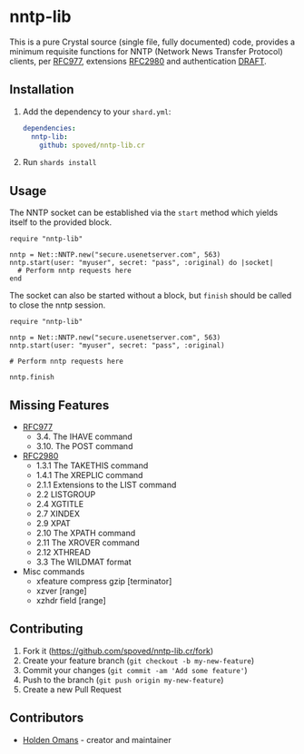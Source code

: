 # nntp-lib

This is a pure Crystal source (single file, fully documented) code, provides
a minimum requisite functions for NNTP (Network News Transfer Protocol)
clients, per [RFC977](http://www.ietf.org/rfc/rfc977.txt), extensions
[RFC2980](http://www.ietf.org/rfc/rfc2980.txt) and authentication [DRAFT](http://www.ietf.org/internet-drafts/draft-ietf-nntpext-authinfo-07.txt).

## Installation

1. Add the dependency to your `shard.yml`:

   ```yaml
   dependencies:
     nntp-lib:
       github: spoved/nntp-lib.cr
   ```

2. Run `shards install`

## Usage

The NNTP socket can be established via the `start` method which yields itself to the provided block.

```crystal
require "nntp-lib"

nntp = Net::NNTP.new("secure.usenetserver.com", 563)
nntp.start(user: "myuser", secret: "pass", :original) do |socket|
  # Perform nntp requests here
end
```

The socket can also be started without a block, but `finish` should be called to close the nntp session.

```crystal
require "nntp-lib"

nntp = Net::NNTP.new("secure.usenetserver.com", 563)
nntp.start(user: "myuser", secret: "pass", :original)

# Perform nntp requests here

nntp.finish
```

## Missing Features

* [RFC977](https://www.ietf.org/rfc/rfc977.txt)
  * 3.4.  The IHAVE command
  * 3.10.  The POST command
* [RFC2980](https://www.ietf.org/rfc/rfc2980.txt)
  * 1.3.1  The TAKETHIS command
  * 1.4.1  The XREPLIC command
  * 2.1.1 Extensions to the LIST command
  * 2.2 LISTGROUP
  * 2.4 XGTITLE
  * 2.7 XINDEX
  * 2.9 XPAT
  * 2.10 The XPATH command
  * 2.11 The XROVER command
  * 2.12 XTHREAD
  * 3.3 The WILDMAT format
* Misc commands
  * xfeature compress gzip [terminator]
  * xzver [range]
  * xzhdr field [range]

## Contributing

1. Fork it (<https://github.com/spoved/nntp-lib.cr/fork>)
2. Create your feature branch (`git checkout -b my-new-feature`)
3. Commit your changes (`git commit -am 'Add some feature'`)
4. Push to the branch (`git push origin my-new-feature`)
5. Create a new Pull Request

## Contributors

- [Holden Omans](https://github.com/kalinon) - creator and maintainer
